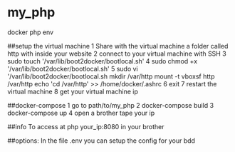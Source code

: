 # my_php
docker php env

##setup the virtual machine
	1 Share with the virtual machine a folder called http with inside your website
	2 connect to your virtual machine with SSH
		3 sudo touch '/var/lib/boot2docker/bootlocal.sh'
		4 sudo chmod +x '/var/lib/boot2docker/bootlocal.sh'
		5 sudo vi '/var/lib/boot2docker/bootlocal.sh
			mkdir /var/http
			mount -t vboxsf http /var/http
			echo 'cd /var/http' >> /home/docker/.ashrc
		6 exit
	7 restart the virtual machine
	8 get your virtual machine ip

##docker-compose
	1 go to path/to/my_php
	2 docker-compose build
	3 docker-compose up
	4 open a brother tape your ip

##info
	To access at php your_ip:8080 in your brother

##options:
	In the file .env you can setup the config for your bdd

